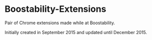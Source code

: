 # Boostability-Extensions
Pair of Chrome extensions made while at Boostability.

Initially created in September 2015 and updated until December 2015.
